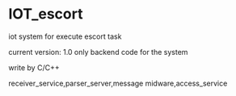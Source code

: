 # IOT_escort
iot system for execute escort task 

current version: 1.0
only backend code for the system

write by C/C++ 

receiver_service,parser_server,message midware,access_service 

